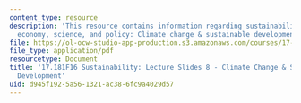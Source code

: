 ```yaml
---
content_type: resource
description: 'This resource contains information regarding sustainability: political
  economy, science, and policy: Climate change & sustainable development.'
file: https://ol-ocw-studio-app-production.s3.amazonaws.com/courses/17-181-sustainability-political-economy-science-and-policy-fall-2016/d945f1925a561321ac386fc9a4029d57_MIT17_181F16_Week8.pdf
file_type: application/pdf
resourcetype: Document
title: '17.181F16 Sustainability: Lecture Slides 8 - Climate Change & Sustainable
  Development'
uid: d945f192-5a56-1321-ac38-6fc9a4029d57
---
```

